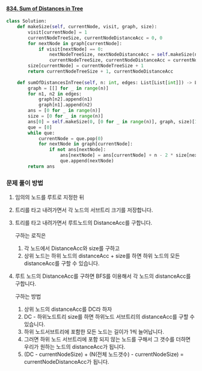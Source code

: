 #### [834. Sum of Distances in Tree](https://leetcode.com/problems/sum-of-distances-in-tree/description/)

```python
class Solution:
    def makeSize(self, currentNode, visit, graph, size):
        visit[currentNode] = 1
        currentNodeTreeSize, currentNodeDistanceAcc = 0, 0
        for nextNode in graph[currentNode]:
            if visit[nextNode] == 0:
                nextNodeTreeSize, nextNodeDistanceAcc = self.makeSize(nextNode, visit, graph, size)
                currentNodeTreeSize, currentNodeDistanceAcc = currentNodeTreeSize + nextNodeTreeSize, currentNodeDistanceAcc + nextNodeTreeSize + nextNodeDistanceAcc
        size[currentNode] = currentNodeTreeSize + 1
        return currentNodeTreeSize + 1, currentNodeDistanceAcc
    
    def sumOfDistancesInTree(self, n: int, edges: List[List[int]]) -> List[int]:
        graph = [[] for _ in range(n)]
        for n1, n2 in edges:
            graph[n2].append(n1)
            graph[n1].append(n2)
        ans = [0 for _ in range(n)]
        size = [0 for _ in range(n)]
        ans[0] = self.makeSize(0, [0 for _ in range(n)], graph, size)[1]
        que = [0]
        while que:
            currentNode = que.pop(0)
            for nextNode in graph[currentNode]:
                if not ans[nextNode]:
                    ans[nextNode] = ans[currentNode] + n - 2 * size[nextNode]
                    que.append(nextNode)
        return ans
```

### 문제 풀이 방법

1. 임의의 노드를 루트로 지정한 뒤

2. 트리를 타고 내려가면서 각 노드의 서브트리 크기를 저장합니다.

3. 트리를 타고 내려가면서 루트노드의 DistanceAcc를 구합니다.

   구하는 로직은

   1. 각 노드에서 DistanceAcc와 size를 구하고
   2. 상위 노드는 하위 노드의 distanceAcc + size를 하면 하위 노드의 모든 distanceAcc를 구할 수 있습니다.

4. 루트 노드의 DistanceAcc를 구하면 BFS를 이용해서 각 노드의 distanceAcc를 구합니다.

   구하는 방법

   1. 상위 노드의 distanceAcc를 DC라 하자
   2. DC - 하위노드트리 size를 하면 하위노드 서브트리의 distanceAcc를 구할 수 있습니다.
   3. 하위 노드서브트리에 포함한 모든 노드는 길이가 1씩 늘어납니다.
   4. 그러면 하위 노드 서브트리에 포함 되지 않는 노드를 구해서 그 갯수를 더하면 우리가 원하는 노드의 distanceAcc가 됩니다.
   5. (DC - currentNodeSize) + (N(전체 노드갯수) - currentNodeSize) = currentNodeDistanceAcc가 됩니다.

